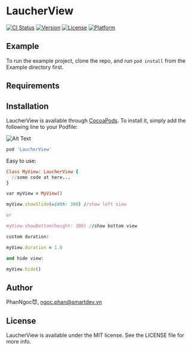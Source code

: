 # LaucherView

[![CI Status](http://img.shields.io/travis/pdn1905/LaucherView.svg?style=flat)](https://travis-ci.org/pdn1905/LaucherView)
[![Version](https://img.shields.io/cocoapods/v/LaucherView.svg?style=flat)](http://cocoapods.org/pods/LaucherView)
[![License](https://img.shields.io/cocoapods/l/LaucherView.svg?style=flat)](http://cocoapods.org/pods/LaucherView)
[![Platform](https://img.shields.io/cocoapods/p/LaucherView.svg?style=flat)](http://cocoapods.org/pods/LaucherView)

## Example

To run the example project, clone the repo, and run `pod install` from the Example directory first.

## Requirements

## Installation

LaucherView is available through [CocoaPods](http://cocoapods.org). To install
it, simply add the following line to your Podfile:

![Alt Text](https://media.giphy.com/media/vFKqnCdLPNOKc/giphy.gif)

```ruby
pod 'LaucherView'
```

Easy to use:

```ruby
Class MyView: LaucherView {
  //some code at here... 
}

var myView = MyView()

myView.showSlide(width: 300) //show left view

or 

myView.showBottom(height: 300) //show bottom view

custom duration:

myView.duration = 1.0

and hide view:

myView.hide()

```

## Author

PhanNgoc😈, ngoc.phan@smartdev.vn

## License

LaucherView is available under the MIT license. See the LICENSE file for more info.
